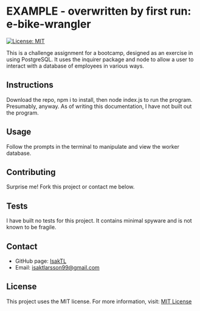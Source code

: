 # EXAMPLE - overwritten by first run: e-bike-wrangler
[![License: MIT](https://img.shields.io/badge/License-MIT-yellow.svg)](https://opensource.org/licenses/MIT)

This is a challenge assignment for a bootcamp, designed as an exercise in using PostgreSQL. It uses the inquirer package and node to allow a user to interact with a database of employees in various ways.

## Instructions
Download the repo, npm i to install, then node index.js to run the program. Presumably, anyway. As of writing this documentation, I have not built out the program.

## Usage
Follow the prompts in the terminal to manipulate and view the worker database.

## Contributing
Surprise me! Fork this project or contact me below.

## Tests
I have built no tests for this project. It contains minimal spyware and is not known to be fragile.

## Contact
* GitHub page: [IsakTL](https://github.com/IsakTL)
* Email: [isaktlarsson99@gmail.com](mailto:isaktlarsson99@gmail.com)

## License
This project uses the MIT license. For more information, visit: [MIT License](https://spdx.org/licenses/MIT.html)
